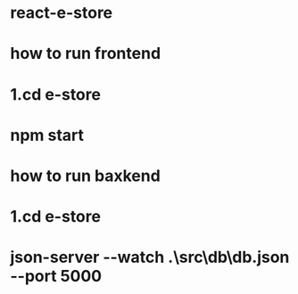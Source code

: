 # react-e-store

# how to run frontend
# 1.cd e-store
# npm start

# how to run baxkend
# 1.cd e-store
# json-server --watch .\src\db\db.json --port 5000
